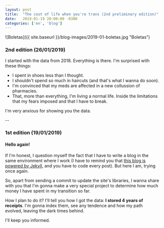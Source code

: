```yaml
---
layout: post
title:  "The cost of life when you're trans (2nd preliminary edition)"
date:   2019-01-19 20:00:00 -0300
categories: ['en', 'blog']
---
```

![Boletas]({{ site.baseurl }}/blog-images/2019-01-boletas.jpg "Boletas")

### 2nd edition (26/01/2019)

I started with the data from 2018. Everything is there. I'm surprised with these things:

- I spent in shoes less than I thought.
- I shouldn't spend so much in haircuts (and that's what I wanna do soon).
- I'm convinced that my meds are affected in a new collussion of pharmacies.
- That, more than everything, I'm living a normal life. Inside the limitations that my fears imposed and that I have to break.

I'm very anxious for showing you the data.

--

### 1st edition (19/01/2019)

#### Hello again!

If I'm honest, I question myself the fact that I have to write a blog in the same environment where I work (I have to remind you that [this blog is powered by Jekyll](https://jekyllrb.com), and you have to code every post). But here I am, trying once again.

So, apart from sending a commit to update the site's libraries, I wanna share with you that I'm gonna make a very special project to determine how much money I have spent in my transition so far.

How I plan to do it? I'll tell you how I got the data: **I stored 4 years of receipts**. I'm gonna index them, see any tendence and how my path evolved, leaving the dark times behind.

I'll keep you informed.
